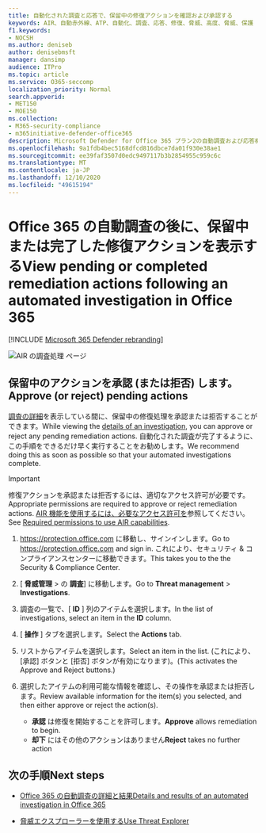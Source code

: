 ```yaml
---
title: 自動化された調査と応答で、保留中の修復アクションを確認および承認する
keywords: AIR、自動赤外線、ATP、自動化、調査、応答、修復、脅威、高度、脅威、保護
f1.keywords:
- NOCSH
ms.author: deniseb
author: denisebmsft
manager: dansimp
audience: ITPro
ms.topic: article
ms.service: O365-seccomp
localization_priority: Normal
search.appverid:
- MET150
- MOE150
ms.collection:
- M365-security-compliance
- m365initiative-defender-office365
description: Microsoft Defender for Office 365 プラン2の自動調査および応答機能の修復アクションについて説明します。
ms.openlocfilehash: 9a1fdb4bec5168dfcd816dbce7da01f930e38ae1
ms.sourcegitcommit: ee39faf3507d0edc9497117b3b2854955c959c6c
ms.translationtype: MT
ms.contentlocale: ja-JP
ms.lasthandoff: 12/10/2020
ms.locfileid: "49615194"
---
```

# <a name="view-pending-or-completed-remediation-actions-following-an-automated-investigation-in-office-365"></a><span data-ttu-id="3f5bd-104">Office 365 の自動調査の後に、保留中または完了した修復アクションを表示する</span><span class="sxs-lookup"><span data-stu-id="3f5bd-104">View pending or completed remediation actions following an automated investigation in Office 365</span></span>

[!INCLUDE [Microsoft 365 Defender rebranding](../includes/microsoft-defender-for-office.md)]



![AIR の調査処理 ページ](../../media/air-investigationactionspage.png)

## <a name="approve-or-reject-pending-actions"></a><span data-ttu-id="3f5bd-106">保留中のアクションを承認 (または拒否) します。</span><span class="sxs-lookup"><span data-stu-id="3f5bd-106">Approve (or reject) pending actions</span></span>

<span data-ttu-id="3f5bd-107">[調査の詳細](air-view-investigation-results.md)を表示している間に、保留中の修復処理を承認または拒否することができます。</span><span class="sxs-lookup"><span data-stu-id="3f5bd-107">While viewing the [details of an investigation](air-view-investigation-results.md), you can approve or reject any pending remediation actions.</span></span> <span data-ttu-id="3f5bd-108">自動化された調査が完了するように、この手順をできるだけ早く実行することをお勧めします。</span><span class="sxs-lookup"><span data-stu-id="3f5bd-108">We recommend doing this as soon as possible so that your automated investigations complete.</span></span>

> [!IMPORTANT]
> <span data-ttu-id="3f5bd-109">修復アクションを承認または拒否するには、適切なアクセス許可が必要です。</span><span class="sxs-lookup"><span data-stu-id="3f5bd-109">Appropriate permissions are required to approve or reject remediation actions.</span></span> <span data-ttu-id="3f5bd-110">[AIR 機能を使用するには、必要なアクセス許可を](office-365-air.md#required-permissions-to-use-air-capabilities)参照してください。</span><span class="sxs-lookup"><span data-stu-id="3f5bd-110">See [Required permissions to use AIR capabilities](office-365-air.md#required-permissions-to-use-air-capabilities).</span></span>

1. <span data-ttu-id="3f5bd-111"><https://protection.office.com> に移動し、サインインします。</span><span class="sxs-lookup"><span data-stu-id="3f5bd-111">Go to <https://protection.office.com> and sign in.</span></span> <span data-ttu-id="3f5bd-112">これにより、セキュリティ & コンプライアンスセンターに移動できます。</span><span class="sxs-lookup"><span data-stu-id="3f5bd-112">This takes you to the the Security & Compliance Center.</span></span>

2. <span data-ttu-id="3f5bd-113">[ **脅威管理** \> の **調査**] に移動します。</span><span class="sxs-lookup"><span data-stu-id="3f5bd-113">Go to **Threat management** \> **Investigations**.</span></span>

3. <span data-ttu-id="3f5bd-114">調査の一覧で、[ **ID** ] 列のアイテムを選択します。</span><span class="sxs-lookup"><span data-stu-id="3f5bd-114">In the list of investigations, select an item in the **ID** column.</span></span>

4. <span data-ttu-id="3f5bd-115">[ **操作** ] タブを選択します。</span><span class="sxs-lookup"><span data-stu-id="3f5bd-115">Select the **Actions** tab.</span></span>

5. <span data-ttu-id="3f5bd-116">リストからアイテムを選択します。</span><span class="sxs-lookup"><span data-stu-id="3f5bd-116">Select an item in the list.</span></span> <span data-ttu-id="3f5bd-117">(これにより、[承認] ボタンと [拒否] ボタンが有効になります)。</span><span class="sxs-lookup"><span data-stu-id="3f5bd-117">(This activates the Approve and Reject buttons.)</span></span>

6. <span data-ttu-id="3f5bd-118">選択したアイテムの利用可能な情報を確認し、その操作を承認または拒否します。</span><span class="sxs-lookup"><span data-stu-id="3f5bd-118">Review available information for the item(s) you selected, and then either approve or reject the action(s).</span></span>
   - <span data-ttu-id="3f5bd-119">**承認** は修復を開始することを許可します。</span><span class="sxs-lookup"><span data-stu-id="3f5bd-119">**Approve** allows remediation to begin.</span></span>
   - <span data-ttu-id="3f5bd-120">**却下** にはその他のアクションはありません</span><span class="sxs-lookup"><span data-stu-id="3f5bd-120">**Reject** takes no further action</span></span>

## <a name="next-steps"></a><span data-ttu-id="3f5bd-121">次の手順</span><span class="sxs-lookup"><span data-stu-id="3f5bd-121">Next steps</span></span>

- [<span data-ttu-id="3f5bd-122">Office 365 の自動調査の詳細と結果</span><span class="sxs-lookup"><span data-stu-id="3f5bd-122">Details and results of an automated investigation in Office 365</span></span>](air-view-investigation-results.md)

- [<span data-ttu-id="3f5bd-123">脅威エクスプローラーを使用する</span><span class="sxs-lookup"><span data-stu-id="3f5bd-123">Use Threat Explorer</span></span>](threat-explorer.md)
